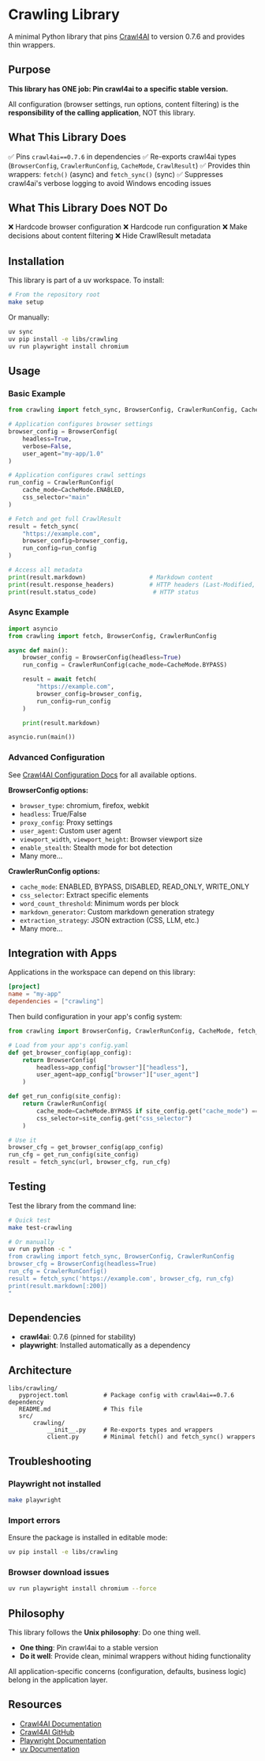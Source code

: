 # Crawling Library

A minimal Python library that pins [Crawl4AI](https://github.com/unclecode/crawl4ai) to version 0.7.6 and provides thin wrappers.

## Purpose

**This library has ONE job: Pin crawl4ai to a specific stable version.**

All configuration (browser settings, run options, content filtering) is the **responsibility of the calling application**, NOT this library.

## What This Library Does

✅ Pins `crawl4ai==0.7.6` in dependencies
✅ Re-exports crawl4ai types (`BrowserConfig`, `CrawlerRunConfig`, `CacheMode`, `CrawlResult`)
✅ Provides thin wrappers: `fetch()` (async) and `fetch_sync()` (sync)
✅ Suppresses crawl4ai's verbose logging to avoid Windows encoding issues

## What This Library Does NOT Do

❌ Hardcode browser configuration
❌ Hardcode run configuration
❌ Make decisions about content filtering
❌ Hide CrawlResult metadata

## Installation

This library is part of a uv workspace. To install:

```bash
# From the repository root
make setup
```

Or manually:

```bash
uv sync
uv pip install -e libs/crawling
uv run playwright install chromium
```

## Usage

### Basic Example

```python
from crawling import fetch_sync, BrowserConfig, CrawlerRunConfig, CacheMode

# Application configures browser settings
browser_config = BrowserConfig(
    headless=True,
    verbose=False,
    user_agent="my-app/1.0"
)

# Application configures crawl settings
run_config = CrawlerRunConfig(
    cache_mode=CacheMode.ENABLED,
    css_selector="main"
)

# Fetch and get full CrawlResult
result = fetch_sync(
    "https://example.com",
    browser_config=browser_config,
    run_config=run_config
)

# Access all metadata
print(result.markdown)                  # Markdown content
print(result.response_headers)          # HTTP headers (Last-Modified, ETag, etc.)
print(result.status_code)                # HTTP status
```

### Async Example

```python
import asyncio
from crawling import fetch, BrowserConfig, CrawlerRunConfig

async def main():
    browser_config = BrowserConfig(headless=True)
    run_config = CrawlerRunConfig(cache_mode=CacheMode.BYPASS)

    result = await fetch(
        "https://example.com",
        browser_config=browser_config,
        run_config=run_config
    )

    print(result.markdown)

asyncio.run(main())
```

### Advanced Configuration

See [Crawl4AI Configuration Docs](https://docs.crawl4ai.com/api/parameters.md) for all available options.

**BrowserConfig options:**
- `browser_type`: chromium, firefox, webkit
- `headless`: True/False
- `proxy_config`: Proxy settings
- `user_agent`: Custom user agent
- `viewport_width`, `viewport_height`: Browser viewport size
- `enable_stealth`: Stealth mode for bot detection
- Many more...

**CrawlerRunConfig options:**
- `cache_mode`: ENABLED, BYPASS, DISABLED, READ_ONLY, WRITE_ONLY
- `css_selector`: Extract specific elements
- `word_count_threshold`: Minimum words per block
- `markdown_generator`: Custom markdown generation strategy
- `extraction_strategy`: JSON extraction (CSS, LLM, etc.)
- Many more...

## Integration with Apps

Applications in the workspace can depend on this library:

```toml
[project]
name = "my-app"
dependencies = ["crawling"]
```

Then build configuration in your app's config system:

```python
from crawling import BrowserConfig, CrawlerRunConfig, CacheMode, fetch_sync

# Load from your app's config.yaml
def get_browser_config(app_config):
    return BrowserConfig(
        headless=app_config["browser"]["headless"],
        user_agent=app_config["browser"]["user_agent"]
    )

def get_run_config(site_config):
    return CrawlerRunConfig(
        cache_mode=CacheMode.BYPASS if site_config.get("cache_mode") == "bypass" else CacheMode.ENABLED,
        css_selector=site_config.get("css_selector")
    )

# Use it
browser_cfg = get_browser_config(app_config)
run_cfg = get_run_config(site_config)
result = fetch_sync(url, browser_cfg, run_cfg)
```

## Testing

Test the library from the command line:

```bash
# Quick test
make test-crawling

# Or manually
uv run python -c "
from crawling import fetch_sync, BrowserConfig, CrawlerRunConfig
browser_cfg = BrowserConfig(headless=True)
run_cfg = CrawlerRunConfig()
result = fetch_sync('https://example.com', browser_cfg, run_cfg)
print(result.markdown[:200])
"
```

## Dependencies

- **crawl4ai**: 0.7.6 (pinned for stability)
- **playwright**: Installed automatically as a dependency

## Architecture

```
libs/crawling/
   pyproject.toml          # Package config with crawl4ai==0.7.6 dependency
   README.md               # This file
   src/
       crawling/
           __init__.py     # Re-exports types and wrappers
           client.py       # Minimal fetch() and fetch_sync() wrappers
```

## Troubleshooting

### Playwright not installed

```bash
make playwright
```

### Import errors

Ensure the package is installed in editable mode:

```bash
uv pip install -e libs/crawling
```

### Browser download issues

```bash
uv run playwright install chromium --force
```

## Philosophy

This library follows the **Unix philosophy**: Do one thing well.

- **One thing**: Pin crawl4ai to a stable version
- **Do it well**: Provide clean, minimal wrappers without hiding functionality

All application-specific concerns (configuration, defaults, business logic) belong in the application layer.

## Resources

- [Crawl4AI Documentation](https://docs.crawl4ai.com/)
- [Crawl4AI GitHub](https://github.com/unclecode/crawl4ai)
- [Playwright Documentation](https://playwright.dev/python/)
- [uv Documentation](https://github.com/astral-sh/uv)
